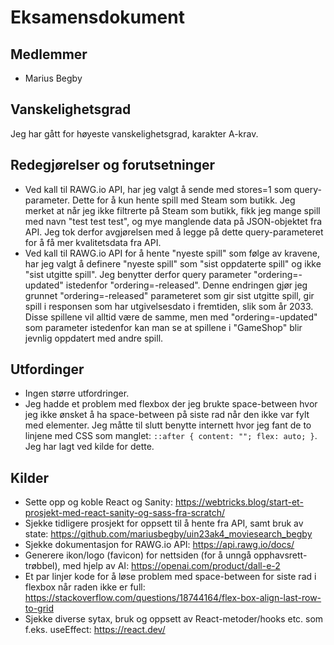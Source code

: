 # Eksamensdokument

## Medlemmer

- Marius Begby

## Vanskelighetsgrad

Jeg har gått for høyeste vanskelighetsgrad, karakter A-krav.

## Redegjørelser og forutsetninger

- Ved kall til RAWG.io API, har jeg valgt å sende med stores=1 som query-parameter. Dette for å kun hente spill med Steam som butikk. Jeg merket at når jeg ikke filtrerte på Steam som butikk, fikk jeg mange spill med navn "test test test", og mye manglende data på JSON-objektet fra API. Jeg tok derfor avgjørelsen med å legge på dette query-parameteret for å få mer kvalitetsdata fra API.
- Ved kall til RAWG.io API for å hente "nyeste spill" som følge av kravene, har jeg valgt å definere "nyeste spill" som "sist oppdaterte spill" og ikke "sist utgitte spill". Jeg benytter derfor query parameter "ordering=-updated" istedenfor "ordering=-released". Denne endringen gjør jeg grunnet "ordering=-released" parameteret som gir sist utgitte spill, gir spill i responsen som har utgivelsesdato i fremtiden, slik som år 2033. Disse spillene vil alltid være de samme, men med "ordering=-updated" som parameter istedenfor kan man se at spillene i "GameShop" blir jevnlig oppdatert med andre spill.

## Utfordinger

- Ingen større utfordringer.
- Jeg hadde et problem med flexbox der jeg brukte space-between hvor jeg ikke ønsket å ha space-between på siste rad når den ikke var fylt med elementer. Jeg måtte til slutt benytte internett hvor jeg fant de to linjene med CSS som manglet: `::after { content: ""; flex: auto; }`. Jeg har lagt ved kilde for dette.

## Kilder

- Sette opp og koble React og Sanity: https://webtricks.blog/start-et-prosjekt-med-react-sanity-og-sass-fra-scratch/
- Sjekke tidligere prosjekt for oppsett til å hente fra API, samt bruk av state: https://github.com/mariusbegby/uin23ak4_moviesearch_begby
- Sjekke dokumentasjon for RAWG.io API: https://api.rawg.io/docs/
- Generere ikon/logo (favicon) for nettsiden (for å unngå opphavsrett-trøbbel), med hjelp av AI: https://openai.com/product/dall-e-2
- Et par linjer kode for å løse problem med space-between for siste rad i flexbox når raden ikke er full: https://stackoverflow.com/questions/18744164/flex-box-align-last-row-to-grid
- Sjekke diverse sytax, bruk og oppsett av React-metoder/hooks etc. som f.eks. useEffect: https://react.dev/
